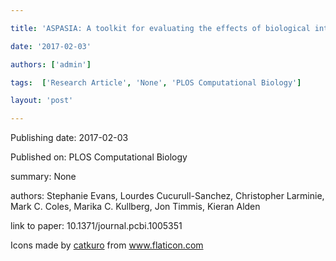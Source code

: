 ---
title: 'ASPASIA: A toolkit for evaluating the effects of biological interventions on SBML model behaviour'
date: '2017-02-03'
authors: ['admin']
tags:  ['Research Article', 'None', 'PLOS Computational Biology']
layout: 'post'
---
Publishing date: 2017-02-03

Published on: PLOS Computational Biology

summary: None

authors: Stephanie Evans, Lourdes Cucurull-Sanchez, Christopher Larminie, Mark C. Coles, Marika C. Kullberg, Jon Timmis, Kieran Alden

link to paper: 10.1371/journal.pcbi.1005351

Icons made by <a href="https://www.flaticon.com/free-icon/bookshelves_3576884" title="catkuro">catkuro</a> from <a href="https://www.flaticon.com/" title="Flaticon"> www.flaticon.com</a>